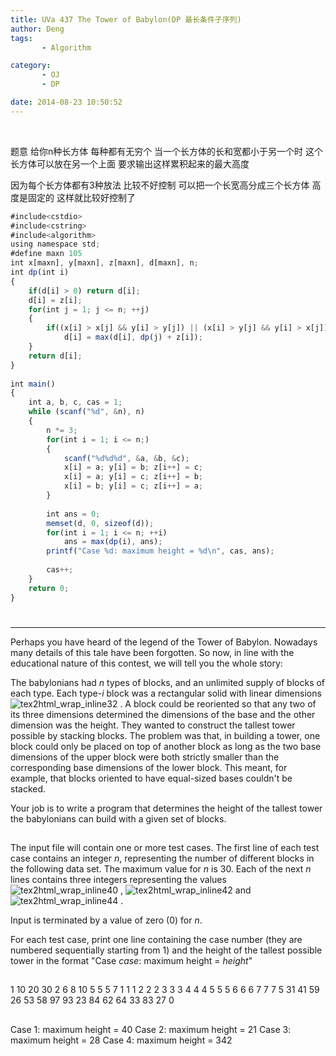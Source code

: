 ```yaml
---
title: UVa 437 The Tower of Babylon(DP 最长条件子序列)
author: Deng
tags: 
       - Algorithm

category: 
       - OJ
       - DP

date: 2014-08-23 10:50:52
---
```

﻿﻿

题意 给你n种长方体 每种都有无穷个 当一个长方体的长和宽都小于另一个时 这个长方体可以放在另一个上面 要求输出这样累积起来的最大高度

因为每个长方体都有3种放法 比较不好控制 可以把一个长宽高分成三个长方体 高度是固定的 这样就比较好控制了

```js 
#include<cstdio>  
#include<cstring>  
#include<algorithm>  
using namespace std;  
#define maxn 105  
int x[maxn], y[maxn], z[maxn], d[maxn], n;  
int dp(int i)  
{  
    if(d[i] > 0) return d[i];  
    d[i] = z[i];  
    for(int j = 1; j <= n; ++j)  
    {  
        if((x[i] > x[j] && y[i] > y[j]) || (x[i] > y[j] && y[i] > x[j]))  
            d[i] = max(d[i], dp(j) + z[i]);  
    }  
    return d[i];  
}  
  
int main()  
{  
    int a, b, c, cas = 1;  
    while (scanf("%d", &n), n)  
    {  
        n *= 3;  
        for(int i = 1; i <= n;)  
        {  
            scanf("%d%d%d", &a, &b, &c);  
            x[i] = a; y[i] = b; z[i++] = c;  
            x[i] = a; y[i] = c; z[i++] = b;  
            x[i] = b; y[i] = c; z[i++] = a;  
        }  
  
        int ans = 0;  
        memset(d, 0, sizeof(d));  
        for(int i = 1; i <= n; ++i)  
            ans = max(dp(i), ans);  
        printf("Case %d: maximum height = %d\n", cas, ans);  
  
        cas++;  
    }  
    return 0;  
}
```

#

****

Perhaps you have heard of the legend of the Tower of Babylon. Nowadays many details of this tale have been forgotten. So now, in line with the educational nature of this contest, we will tell you the whole story:

The babylonians had *n* types of blocks, and an unlimited supply of blocks of each type. Each type-*i* block was a rectangular solid with linear dimensions ![tex2html_wrap_inline32](../images/dge.org-external-4-437img1.gif.png) . A block could be reoriented so that any two of its three dimensions determined the dimensions of the base and the other dimension was the height. They wanted to construct the tallest tower possible by stacking blocks. The problem was that, in building a tower, one block could only be placed on top of another block as long as the two base dimensions of the upper block were both strictly smaller than the corresponding base dimensions of the lower block. This meant, for example, that blocks oriented to have equal-sized bases couldn't be stacked.

Your job is to write a program that determines the height of the tallest tower the babylonians can build with a given set of blocks.

##

The input file will contain one or more test cases. The first line of each test case contains an integer *n*, representing the number of different blocks in the following data set. The maximum value for *n* is 30. Each of the next *n* lines contains three integers representing the values ![tex2html_wrap_inline40](../images/dge.org-external-4-437img2.gif.png) , ![tex2html_wrap_inline42](../images/dge.org-external-4-437img3.gif.png) and ![tex2html_wrap_inline44](../images/dge.org-external-4-437img4.gif.png) .

Input is terminated by a value of zero (0) for *n*.

For each test case, print one line containing the case number (they are numbered sequentially starting from 1) and the height of the tallest possible tower in the format "Case *case*: maximum height = *height*"

##

1 10 20 30 2 6 8 10 5 5 5 7 1 1 1 2 2 2 3 3 3 4 4 4 5 5 5 6 6 6 7 7 7 5 31 41 59 26 53 58 97 93 23 84 62 64 33 83 27 0

##

Case 1: maximum height = 40 Case 2: maximum height = 21 Case 3: maximum height = 28 Case 4: maximum height = 342
